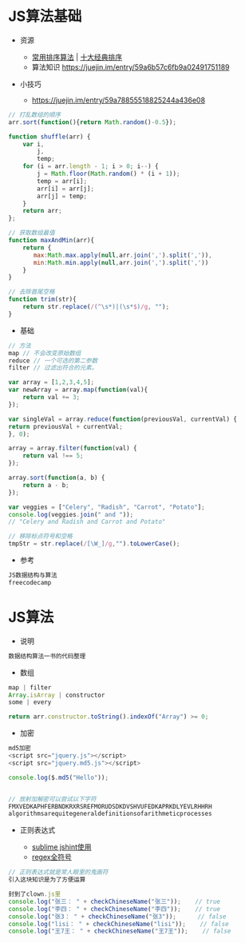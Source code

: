 # JS算法基础

- 资源

  - [常用排序算法](https://wowphp.com/post/komxdx8qe862.html) | [十大经典排序](https://gold.xitu.io/post/57dcd394a22b9d00610c5ec8)
  - 算法知识 <https://juejin.im/entry/59a6b57c6fb9a02491751189>

- 小技巧

  - <https://juejin.im/entry/59a78855518825244a436e08>

```javascript
// 打乱数组的顺序
arr.sort(function(){return Math.random()-0.5});

function shuffle(arr) {
    var i,
        j,
        temp;
    for (i = arr.length - 1; i > 0; i--) {
        j = Math.floor(Math.random() * (i + 1));
        temp = arr[i];
        arr[i] = arr[j];
        arr[j] = temp;
    }
    return arr;    
};

// 获取数组最值
function maxAndMin(arr){
    return {
       max:Math.max.apply(null,arr.join(',').split(',')),
       min:Math.min.apply(null,arr.join(',').split(','))
    }
}

// 去除首尾空格
function trim(str){
    return str.replace(/(^\s*)|(\s*$)/g, "");
}
```

- 基础

```javascript
// 方法
map // 不会改变原始数组
reduce // 一个可选的第二参数
filter // 过滤出符合的元素。

var array = [1,2,3,4,5];
var newArray = array.map(function(val){
    return val += 3;
});

var singleVal = array.reduce(function(previousVal, currentVal) {
return previousVal + currentVal;
}, 0);

array = array.filter(function(val) {
    return val !== 5;
});

array.sort(function(a, b) {
    return a - b;
});

var veggies = ["Celery", "Radish", "Carrot", "Potato"];
console.log(veggies.join(" and "));
// "Celery and Radish and Carrot and Potato"

// 移除标点符号和空格
tmpStr = str.replace(/[\W_]/g,"").toLowerCase();
```

- 参考

```javascript
JS数据结构与算法
freecodecamp
```

# JS算法

- 说明

```javascript
数据结构算法一书的代码整理
```

- 数组

```javascript
map | filter
Array.isArray | constructor
some | every

return arr.constructor.toString().indexOf("Array") >= 0;
```

- 加密

```javascript
md5加密
<script src="jquery.js"></script>
<script src="jquery.md5.js"></script>

console.log($.md5("Hello"));


// 放射加解密可以尝试以下字符
FMXVEDKAPHFERBNDKRXRSREFMORUDSDKDVSHVUFEDKAPRKDLYEVLRHHRH
algorithmsarequitegeneraldefinitionsofarithmeticprocesses
```

- 正则表达式

  - [sublime jshint使用](http://www.wiibil.com/website/sublimelinter-jshint-csslint.html)
  - [regex全符号](http://www.cnblogs.com/yirlin/archive/2006/04/12/373222.html)

```javascript
// 正则表达式就是常人眼里的鬼画符
引入这块知识是为了方便运算

封到了clown.js里
console.log("张三： " + checkChineseName("张三"));    // true
console.log("李四： " + checkChineseName("李四"));    // true
console.log("张3： " + checkChineseName("张3"));      // false
console.log("lisi： " + checkChineseName("lisi"));    // false
console.log("王7王： " + checkChineseName("王7王"));    // false
```
